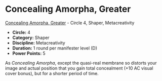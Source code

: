 # Concealing Amorpha, Greater

[Concealing Amorpha, Greater](/Psionics/C/ConcealingAmorphaGreater.md) - Circle 4, Shaper, Metacreativity

- **Circle:** 4
- **Category:** Shaper
- **Discipline:** Metacreativity
- **Duration:** 1 round per manifester level (D)
- **Power Points:** 5

As *Concealing Amorpha*, except the quasi-real membrane so distorts your image and actual position that you gain total concealment (+10 AC visual cover bonus), but for a shorter period of time.
